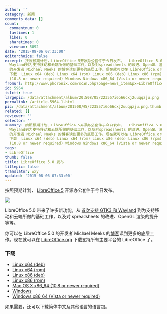 ```yaml
---
author: ''
category: 新闻
comments_data: []
count:
  commentnum: 0
  favtimes: 1
  likes: 0
  sharetimes: 0
  viewnum: 5092
date: '2015-08-06 07:33:00'
editorchoice: false
excerpt: 按照预期计划，LibreOffice 5开源办公套件于今日发布。  LibreOffice 5.0 带来了许多新功能，从 首次支持 GTK3 和
  Wayland到为支持移动和云端所做的基础工作，以及对spreadsheets 的改进、OpenGL 渲染的提升等等。 你可以在 LibreOffice 5.0
  的开发者 Michael Meeks 的博客读到更多的底层工作。现在就可以在 LibreOffice.org下载支持所有主要平台的 LibreOffice 了。
  下载  Linux x64 (deb) Linux x64 (rpm) Linux x86 (deb) Linux x86 (rpm) Mac OS X x86_64
  (10.8 or newer required) Windows Windows x86_64 (Vista or newer required)
fromurl: http://www.phoronix.com/scan.php?page=news_item&px=LibreOffice-5.0-Released
id: 5964
islctt: true
largepic: /data/attachment/album/201508/05/223557i6o66cxj2uuqqzju.png
permalink: /article-5964-1.html
pic: /data/attachment/album/201508/05/223557i6o66cxj2uuqqzju.png.thumb.jpg
related: []
reviewer: ''
selector: ''
summary: 按照预期计划，LibreOffice 5开源办公套件于今日发布。  LibreOffice 5.0 带来了许多新功能，从 首次支持 GTK3 和
  Wayland到为支持移动和云端所做的基础工作，以及对spreadsheets 的改进、OpenGL 渲染的提升等等。 你可以在 LibreOffice 5.0
  的开发者 Michael Meeks 的博客读到更多的底层工作。现在就可以在 LibreOffice.org下载支持所有主要平台的 LibreOffice 了。
  下载  Linux x64 (deb) Linux x64 (rpm) Linux x86 (deb) Linux x86 (rpm) Mac OS X x86_64
  (10.8 or newer required) Windows Windows x86_64 (Vista or newer required)
tags:
- LibreOffice
thumb: false
title: LibreOffice 5.0 发布
titlepic: false
translator: wxy
updated: '2015-08-06 07:33:00'
---
```


按照预期计划， [LibreOffice 5](http://www.phoronix.com/scan.php?page=search&q=LibreOffice+5) 开源办公套件于今日发布。


![](/data/attachment/album/201508/05/223557i6o66cxj2uuqqzju.png)


LibreOffice 5.0 带来了许多新功能，从 [首次支持 GTK3 和 Wayland](http://www.phoronix.com/scan.php?page=news_item&px=LibreOffice-On-Wayland) 到为支持移动和云端所做的基础工作，以及对 spreadsheets 的改进、OpenGL 渲染的提升等等。


你可以在 LibreOffice 5.0 的开发者 Michael Meeks 的[博客](https://people.gnome.org/~michael/blog/2015-08-05-under-the-hood-5-0.html)读到更多的底层工作。现在就可以在 [LibreOffice.org](https://www.libreoffice.org) 下载支持所有主要平台的 LibreOffice 了。


### 下载


* [Linux x64 (deb)](https://www.libreoffice.org/download/libreoffice-fresh/?type=deb-x86_64&version=5.0&lang=zh-CN)
* [Linux x64 (rpm)](https://www.libreoffice.org/download/libreoffice-fresh/?type=rpm-x86_64&version=5.0&lang=zh-CN)
* [Linux x86 (deb)](https://www.libreoffice.org/download/libreoffice-fresh/?type=deb-x86&version=5.0&lang=zh-CN)
* [Linux x86 (rpm)](https://www.libreoffice.org/download/libreoffice-fresh/?type=rpm-x86&version=5.0&lang=zh-CN)
* [Mac OS X x86\_64 (10.8 or newer required)](https://www.libreoffice.org/download/libreoffice-fresh/?type=mac-x86_64&version=5.0&lang=zh-CN)
* [Windows](https://www.libreoffice.org/download/libreoffice-fresh/?type=win-x86&version=5.0&lang=zh-CN)
* [Windows x86\_64 (Vista or newer required)](https://www.libreoffice.org/download/libreoffice-fresh/?type=win-x86_64&version=5.0&lang=zh-CN)


如果需要，还可以下载简体中文及其他语言的语言包。